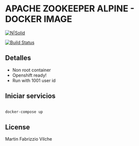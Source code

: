 # APACHE ZOOKEEPER ALPINE - DOCKER IMAGE

[![N|Solid](https://cldup.com/dTxpPi9lDf.thumb.png)](https://nodesource.com/products/nsolid)

[![Build Status](https://travis-ci.org/joemccann/dillinger.svg?branch=master)](https://travis-ci.org/joemccann/dillinger)


## Detalles

- Non root container
- Openshift ready!
- Run with 1001 user id


## Iniciar servicios

```bash

docker-compose up

```

## License
Martin Fabrizzio Vilche
